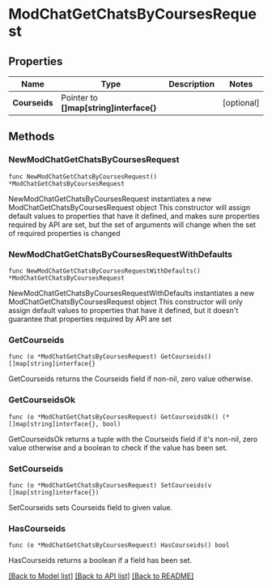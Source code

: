 # ModChatGetChatsByCoursesRequest

## Properties

Name | Type | Description | Notes
------------ | ------------- | ------------- | -------------
**Courseids** | Pointer to **[]map[string]interface{}** |  | [optional] 

## Methods

### NewModChatGetChatsByCoursesRequest

`func NewModChatGetChatsByCoursesRequest() *ModChatGetChatsByCoursesRequest`

NewModChatGetChatsByCoursesRequest instantiates a new ModChatGetChatsByCoursesRequest object
This constructor will assign default values to properties that have it defined,
and makes sure properties required by API are set, but the set of arguments
will change when the set of required properties is changed

### NewModChatGetChatsByCoursesRequestWithDefaults

`func NewModChatGetChatsByCoursesRequestWithDefaults() *ModChatGetChatsByCoursesRequest`

NewModChatGetChatsByCoursesRequestWithDefaults instantiates a new ModChatGetChatsByCoursesRequest object
This constructor will only assign default values to properties that have it defined,
but it doesn't guarantee that properties required by API are set

### GetCourseids

`func (o *ModChatGetChatsByCoursesRequest) GetCourseids() []map[string]interface{}`

GetCourseids returns the Courseids field if non-nil, zero value otherwise.

### GetCourseidsOk

`func (o *ModChatGetChatsByCoursesRequest) GetCourseidsOk() (*[]map[string]interface{}, bool)`

GetCourseidsOk returns a tuple with the Courseids field if it's non-nil, zero value otherwise
and a boolean to check if the value has been set.

### SetCourseids

`func (o *ModChatGetChatsByCoursesRequest) SetCourseids(v []map[string]interface{})`

SetCourseids sets Courseids field to given value.

### HasCourseids

`func (o *ModChatGetChatsByCoursesRequest) HasCourseids() bool`

HasCourseids returns a boolean if a field has been set.


[[Back to Model list]](../README.md#documentation-for-models) [[Back to API list]](../README.md#documentation-for-api-endpoints) [[Back to README]](../README.md)


